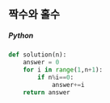 ## 짝수와 홀수

##### Python

```python
def solution(n):
    answer = 0
    for i in range(1,n+1):
        if n%i==0:
            answer+=i
    return answer
```
